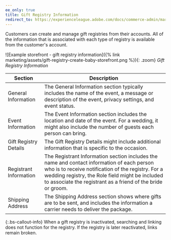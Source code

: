 ```yaml
---
ee_only: true
title: Gift Registry Information
redirect_to: https://experienceleague.adobe.com/docs/commerce-admin/marketing/merchandising/gift-registry/gift-registry-storefront.html#gift-registry-information
---
```


Customers can create and manage gift registries from their accounts. All of the information that is associated with each type of registry is available from the customer's account.

![Example storefront - gift registry information]({% link marketing/assets/gift-registry-create-baby-storefront.png %}){: .zoom}
_Gift Registry Information_

|Section|Description|
|--- |--- |
|General Information|The General Information section typically includes the name of the event, a message or description of the event, privacy settings, and event status.|
|Event Information|The Event Information section includes the location and date of the event. For a wedding, it might also include the number of guests each person can bring.|
|Gift Registry Details|The Gift Registry Details might include additional information that is specific to the occasion.|
|Registrant Information|The Registrant Information section includes the name and contact information of each person who is to receive notification of the  registry. For a wedding registry, the Role field might be included to associate the registrant as a friend of the bride or groom.|
|Shipping Address|The Shipping Address section shows where gifts are to be sent, and includes the information a carrier needs to deliver the package.|

{:.bs-callout-info}
When a gift registry is inactivated, searching and linking does not function for the registry. If the registry is later reactivated, links remain broken.
